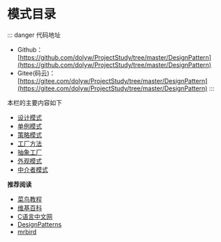 # 模式目录

::: danger 代码地址
* Github：[https://github.com/dolyw/ProjectStudy/tree/master/DesignPattern](https://github.com/dolyw/ProjectStudy/tree/master/DesignPattern)
* Gitee(码云)：[https://gitee.com/dolyw/ProjectStudy/tree/master/DesignPattern](https://gitee.com/dolyw/ProjectStudy/tree/master/DesignPattern)
:::

本栏的主要内容如下

* [设计模式](00-Design-Pattern.html)
* [单例模式](01-Singleton-Pattern.html)
* [策略模式](02-Strategy-Pattern.html)
* [工厂方法](03-Factory-Method.html)
* [抽象工厂](04-Abstract-Factory.html)
* [外观模式](05-Facade-Pattern.html)
* [中介者模式](06-Mediator-Pattern.html)

**推荐阅读**

* [菜鸟教程](https://www.runoob.com/design-pattern/)
* [维基百科](https://zh.wikipedia.org/wiki/%E8%AE%BE%E8%AE%A1%E6%A8%A1%E5%BC%8F_(%E8%AE%A1%E7%AE%97%E6%9C%BA))
* [C语言中文网](http://c.biancheng.net/view/1317.html)
* [DesignPatterns](https://github.com/bjmashibing/DesignPatterns)
* [mrbird](https://mrbird.cc/Java%E8%AE%BE%E8%AE%A1%E6%A8%A1%E5%BC%8F.html)

